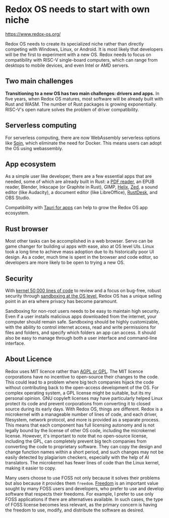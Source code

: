 # Redox OS needs to start with  own niche

<https://www.redox-os.org/>

Redox OS needs to create its specialized niche rather than directly competing with Windows, Linux, or Android. It is most likely that developers will be the first to experiment with a new OS. Redox needs to focus on compatibility with RISC-V single-board computers, which can range from desktops to mobile devices, and even Intel or AMD servers.

## Two main challenges
**Transitioning to a new OS has two main challenges: drivers and apps.** In five years, when Redox OS matures, most software will be already built with Rust and WASM. The number of Rust packages is growing exponentially. RISC-V's open nature solves the problem of driver compatibility.

## Serverless computing
For serverless computing, there are now WebAssembly serverless options like [Spin](https://github.com/fermyon/spin), which eliminate the need for Docker. This means users can adopt the OS using webassembly.

## App ecosystem
As a simple user like developer, there are a few essential apps that are needed, some of which are already built in Rust: a [PDF reader](https://github.com/pdf-rs/pdf), an EPUB reader, Blender, Inkscape (or Graphite in Rust), GIMP, [Helix](https://helix-editor.com/), [Zed](https://zed.dev/), a sound editor (like Audacity), a document editor (like LibreOffice), [RustDesk](https://github.com/rustdesk/rustdesk), and OBS Studio.

Compatibility with [Tauri for apps](https://tauri.app/) can help to grow the Redox OS app ecosystem.

## Rust browser
Most other tasks can be accomplished in a web browser. Servo can be game changer for building ui apps with ease, also at OS level UIs. Linux took a long time to achieve mass adoption due to its historically poor UI design. As a coder, much time is spent in the browser and code editor, so developers are more likely to be open to trying a new OS.


## Security

With [kernel 50,000 lines of code](https://doc.redox-os.org/book/ch01-05-how-redox-compares.html#the-kernel) to review and a focus on bug-free, robust security through [sandboxing at the OS level](https://doc.redox-os.org/book/ch04-10-security.html#sandbox), Redox OS has a unique selling point in an era where privacy has become paramount.

Sandboxing for non-root users needs to be easy to maintain high security. Even if a user installs malicious apps downloaded from the internet, your computer should remain safe. Sandboxing should be highly customizable, with the ability to control internet access, read and write permissions for files and folders, and specify which folders an app can access. It should also be easy to manage through both a user interface and command-line interface.

## About Licence

Redox uses MIT licence rather than [AGPL or GPL](https://iambrainstorming.github.io/chapters/programming/foss_philosophy.html#which-open-source-license-to-use). The MIT licence corporations have no incentive to open-source their changes to the code. This could lead to a problem where big tech companies hijack the code without contributing back to the open-access development of the OS. For complex operating system, a GPL license might be suitable, but its my personal opinion. GNU copyleft licenses may have particularly helped Linux protect its code and prevent corporations from converting it to closed source during its early days. With Redox OS, things are different. Redox is a microkernel with a manageable number of lines of code, and each driver, filesystem, network protocol, and more is provided as a separate process. This means that each component has full licensing autonomy and is not legally bound by the license of other OS code, including the microkernel license. However, it's important to note that no open-source license, including the GPL, can completely prevent big tech companies from converting the code to proprietary software. They can copy the design and change function names within a short period, and such changes may not be easily detected by plagiarism checkers, especially with the help of AI translators. The microkernel has fewer lines of code than the Linux kernel, making it easier to copy.

Many users choose to use FOSS not only because it solves their problems but also because it provides them `freedom`. [Freedom](https://iambrainstorming.github.io/chapters/programming/foss_philosophy.html) is an important value sought by many FOSS users and developers, who prefer to use and develop software that respects their freedoms. For example, I prefer to use only FOSS applications if there are alternatives available. In such cases, the type of FOSS license becomes less relevant, as the primary concern is having the freedom to use, modify, and distribute the software as desired.
